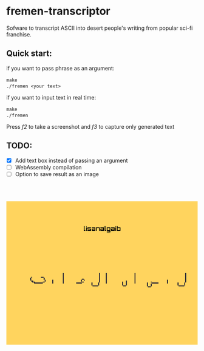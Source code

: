 # fremen-transcriptor

Sofware to transcript ASCII into desert people's writing from popular sci-fi franchise.

## Quick start:

if you want to pass phrase as an argument:

```console
make
./fremen <your text>
```
if you want to input text in real time:

```console
make
./fremen
```
Press *f2* to take a screenshot and *f3* to capture only generated text 

## TODO:
- [X] Add text box instead of passing an argument
- [ ] WebAssembly compilation 
- [ ] Option to save result as an image

<br><br>

<p align=center>
  <img src="./screenshot.png">
</p>

